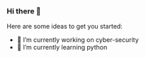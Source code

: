 ### Hi there 👋

Here are some ideas to get you started:

- 🔭 I’m currently working on cyber-security
- 🌱 I’m currently learning python

